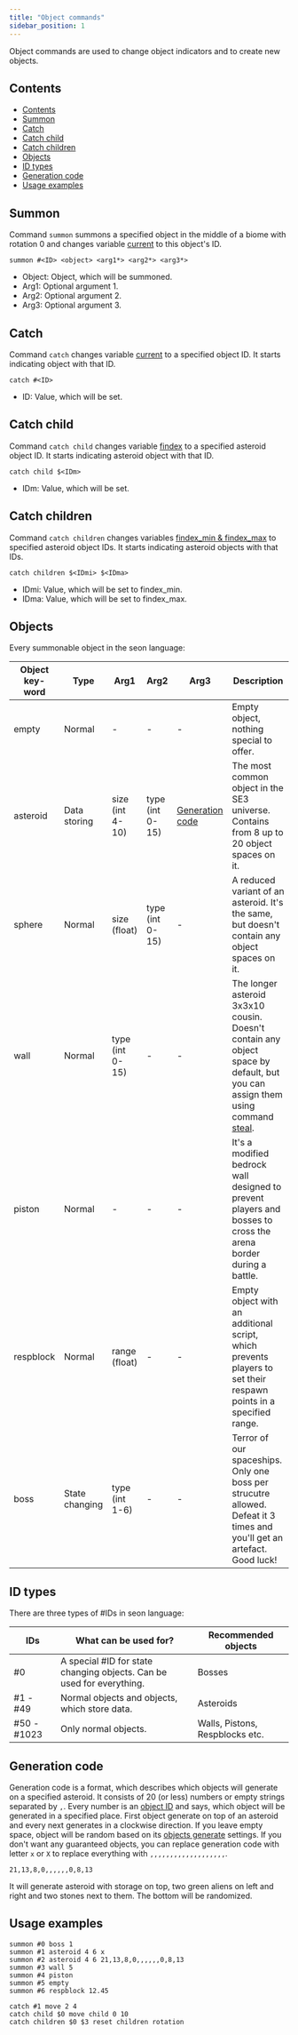 ```yaml
---
title: "Object commands"
sidebar_position: 1
---
```


Object commands are used to change object indicators and to create new objects.

## Contents

- [Contents](#contents)
- [Summon](#summon)
- [Catch](#catch)
- [Catch child](#catch-child)
- [Catch children](#catch-children)
- [Objects](#objects)
- [ID types](#id-types)
- [Generation code](#generation-code)
- [Usage examples](#usage-examples)

## Summon

Command `summon` summons a specified object in the middle of a biome with rotation 0 and changes variable [current](./#interpreter-variables)
to this object's ID.

```text showLineNumbers
summon #<ID> <object> <arg1*> <arg2*> <arg3*>
```

- Object: Object, which will be summoned.
- Arg1: Optional argument 1.
- Arg2: Optional argument 2.
- Arg3: Optional argument 3.

## Catch

Command `catch` changes variable [current](./#interpreter-variables) to a specified object ID. It starts indicating object with that ID.

```text showLineNumbers
catch #<ID>
```

- ID: Value, which will be set.

## Catch child

Command `catch child` changes variable [findex](./#interpreter-variables) to a specified asteroid object ID. It starts indicating asteroid object with that ID.

```text showLineNumbers
catch child $<IDm>
```

- IDm: Value, which will be set.

## Catch children

Command `catch children` changes variables [findex_min & findex_max](./#interpreter-variables) to specified asteroid object IDs. It starts indicating asteroid objects with that IDs.

```text showLineNumbers
catch children $<IDmi> $<IDma>
```

- IDmi: Value, which will be set to findex_min.
- IDma: Value, which will be set to findex_max.

## Objects

Every summonable object in the seon language:

| Object key-word | Type           | Arg1            | Arg2            | Arg3                                | Description                                                                                                                                               |
| --------------- | -------------- | --------------- | --------------- | ----------------------------------- | --------------------------------------------------------------------------------------------------------------------------------------------------------- |
| empty           | Normal         | -               | -               | -                                   | Empty object, nothing special to offer.                                                                                                                   |
| asteroid        | Data storing   | size (int 4-10) | type (int 0-15) | [Generation code](#generation-code) | The most common object in the SE3 universe. Contains from 8 up to 20 object spaces on it.                                                                 |
| sphere          | Normal         | size (float)    | type (int 0-15) | -                                   | A reduced variant of an asteroid. It's the same, but doesn't contain any object spaces on it.                                                             |
| wall            | Normal         | type (int 0-15) | -               | -                                   | The longer asteroid 3x3x10 cousin. Doesn't contain any object space by default, but you can assign them using command [steal](./TransformCommands#steal). |
| piston          | Normal         | -               | -               | -                                   | It's a modified bedrock wall designed to prevent players and bosses to cross the arena border during a battle.                                            |
| respblock       | Normal         | range (float)   | -               | -                                   | Empty object with an additional script, which prevents players to set their respawn points in a specified range.                                          |
| boss            | State changing | type (int 1-6)  | -               | -                                   | Terror of our spaceships. Only one boss per strucutre allowed. Defeat it 3 times and you'll get an artefact. Good luck!                                   |

## ID types

There are three types of #IDs in seon language:

| IDs         | What can be used for?                                                 | Recommended objects             |
| ----------- | --------------------------------------------------------------------- | ------------------------------- |
| #0          | A special #ID for state changing objects. Can be used for everything. | Bosses                          |
| #1 - #49    | Normal objects and objects, which store data.                         | Asteroids                       |
| #50 - #1023 | Only normal objects.                                                  | Walls, Pistons, Respblocks etc. |

## Generation code

Generation code is a format, which describes which objects will generate on a specified asteroid. It consists of 20 (or less) numbers or empty strings
separated by `,`. Every number is an [object ID](../GameData/ItemsAndObjects) and says, which object will be generated in a specified place.
First object generate on top of an asteroid and every next generates in a clockwise direction.
If you leave empty space, object will be random based on its [objects generate](../DatapackInfo/ObjectsGenerate) settings.
If you don't want any guaranteed objects, you can replace generation code with letter `x` or `X` to replace everything with `,,,,,,,,,,,,,,,,,,,`.

```text showLineNumbers
21,13,8,0,,,,,,0,8,13
```

It will generate asteroid with storage on top, two green aliens on left and right and two stones next to them. The bottom will be randomized.

## Usage examples

```text showLineNumbers
summon #0 boss 1
summon #1 asteroid 4 6 x
summon #2 asteroid 4 6 21,13,8,0,,,,,,0,8,13
summon #3 wall 5
summon #4 piston
summon #5 empty
summon #6 respblock 12.45

catch #1 move 2 4
catch child $0 move child 0 10
catch children $0 $3 reset children rotation
```
